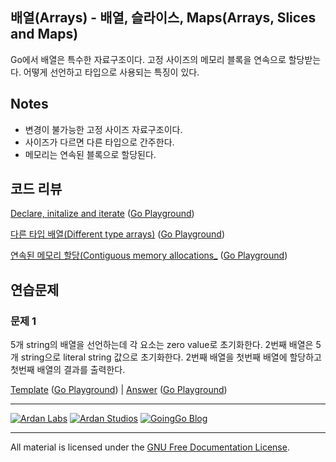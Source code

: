 ## 배열(Arrays) - 배열, 슬라이스, Maps(Arrays, Slices and Maps)

Go에서 배열은 특수한 자료구조이다. 고정 사이즈의 메모리 블록을 연속으로 할당받는다. 어떻게 선언하고 타입으로 사용되는 특징이 있다.

## Notes

* 변경이 불가능한 고정 사이즈 자료구조이다.
* 사이즈가 다르면 다른 타입으로 간주한다.
* 메모리는 연속된 블록으로 할당된다.

## 코드 리뷰

[Declare, initalize and iterate](example1/example1.go) ([Go Playground](https://play.golang.org/p/DGr8Zp9L_w))

[다른 타입 배열(Different type arrays)](example2/example2.go) ([Go Playground](http://play.golang.org/p/LVD43cYBNS))

[연속된 메모리 할당(Contiguous memory allocations_](example3/example3.go) ([Go Playground](https://play.golang.org/p/s4BSgxz0Y3))

## 연습문제

### 문제 1

5개 string의 배열을 선언하는데 각 요소는 zero value로 초기화한다. 2번째 배열은 5개 string으로 literal string 값으로 초기화한다. 2번째 배열을 첫번째 배열에 할당하고 첫번째 배열의 결과를 출력한다.

[Template](exercises/template1/template1.go) ([Go Playground](http://play.golang.org/p/ggjjRPzhAB)) | 
[Answer](exercises/exercise1/exercise1.go) ([Go Playground](http://play.golang.org/p/Pa3mrTCcpB))

___
[![Ardan Labs](../../00-slides/images/ggt_logo.png)](http://www.ardanlabs.com)
[![Ardan Studios](../../00-slides/images/ardan_logo.png)](http://www.ardanstudios.com)
[![GoingGo Blog](../../00-slides/images/ggb_logo.png)](http://www.goinggo.net)
___
All material is licensed under the [GNU Free Documentation License](https://github.com/ArdanStudios/gotraining/blob/master/LICENSE).